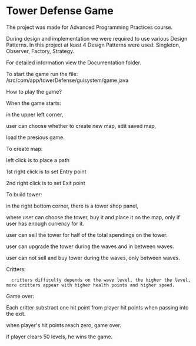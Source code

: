 # Tower Defense Game
The project was made for Advanced Programming Practices course.

During design and implementation we were required to use various Design Patterns.
In this project at least 4 Design Patterns were used: Singleton, Observer, Factory, Strategy.

For detailed information view the Documentation folder.

To start the game run the file:
/src/com/app/towerDefense/guisystem/game.java

How to play the game?

When the game starts:

in the upper left corner,

user can choose whether to create new map, edit saved map,

load the presious game.

To create map:

left click is to place a path

1st right click is to set Entry point

2nd right click is to set Exit point

To build tower:

in the right bottom corner, there is a tower shop panel,

where user can choose the tower, buy it and place it on the map, only if user has enough currency for it.

user can sell the tower for half of the total spendings on the tower.

user can upgrade the tower during the waves and in between waves.

user can not sell and buy tower during the waves, only between waves.

Critters:

      critters difficulty depends on the wave level, the higher the level, more critters appear with higher health points and higher speed.

Game over:

Each critter substract one hit point from player hit points when passing into the exit.

when player's hit points reach zero, game over.

if player clears 50 levels, he wins the game.
